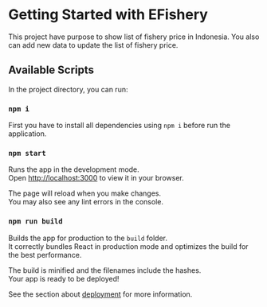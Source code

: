 # Getting Started with EFishery

This project have purpose to show list of fishery price in Indonesia. You also can add new data to update the list of fishery price.

## Available Scripts

In the project directory, you can run:

### `npm i`

First you have to install all dependencies using `npm i` before run the application.

### `npm start`

Runs the app in the development mode.\
Open [http://localhost:3000](http://localhost:3000) to view it in your browser.

The page will reload when you make changes.\
You may also see any lint errors in the console.

### `npm run build`

Builds the app for production to the `build` folder.\
It correctly bundles React in production mode and optimizes the build for the best performance.

The build is minified and the filenames include the hashes.\
Your app is ready to be deployed!

See the section about [deployment](https://facebook.github.io/create-react-app/docs/deployment) for more information.
